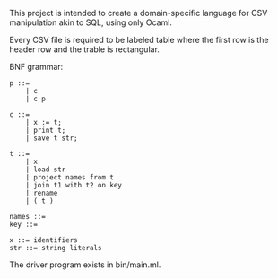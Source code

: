 This project is intended to create a domain-specific language for CSV manipulation akin to SQL, using only Ocaml.

Every CSV file is required to be labeled table where the first row is the header row and the trable is rectangular.

BNF grammar:
```
p ::=
    | c
    | c p
            
c ::=
    | x := t;
    | print t;
    | save t str;
            
t ::=  
    | x 
    | load str
    | project names from t
    | join t1 with t2 on key
    | rename
    | ( t )
            
names ::=
key ::=
            
x ::= identifiers
str ::= string literals
```

The driver program exists in bin/main.ml.

